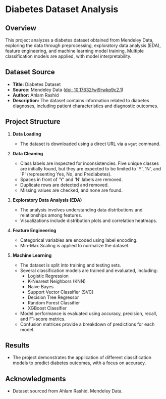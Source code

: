 # Diabetes Dataset Analysis

## Overview
This project analyzes a diabetes dataset obtained from Mendeley Data, exploring the data through preprocessing, exploratory data analysis (EDA), feature engineering, and machine learning model training. Multiple classification models are applied, with model interpretability.

## Dataset Source
- **Title:** Diabetes Dataset
- **Source:** Mendeley Data ([doi: 10.17632/wj9rwkp9c2.1](https://data.mendeley.com/datasets/wj9rwkp9c2/1))
- **Author:** Ahlam Rashid
- **Description:** The dataset contains information related to diabetes diagnoses, including patient characteristics and diagnostic outcomes.

## Project Structure
1. **Data Loading**
   - The dataset is downloaded using a direct URL via a `wget` command.
  
2. **Data Cleaning**
   - Class labels are inspected for inconsistencies. Five unique classes are initially found, but they are expected to be limited to 'Y', 'N', and 'P' (representing Yes, No, and Prediabetes).
   - Spaces in front of 'Y' and 'N' labels are removed.
   - Duplicate rows are detected and removed.
   - Missing values are checked, and none are found.

3. **Exploratory Data Analysis (EDA)**
   - The analysis involves understanding data distributions and relationships among features.
   - Visualizations include distribution plots and correlation heatmaps.

4. **Feature Engineering**
   - Categorical variables are encoded using label encoding.
   - Min-Max Scaling is applied to normalize the dataset.

5. **Machine Learning**
   - The dataset is split into training and testing sets.
   - Several classification models are trained and evaluated, including:
     - Logistic Regression
     - K-Nearest Neighbors (KNN)
     - Naive Bayes
     - Support Vector Classifier (SVC)
     - Decision Tree Regressor
     - Random Forest Classifier
     - XGBoost Classifier
   - Model performance is evaluated using accuracy, precision, recall, and F1-score metrics.
   - Confusion matrices provide a breakdown of predictions for each model.


## Results
- The project demonstrates the application of different classification models to predict diabetes outcomes, with a focus on accuracy.

## Acknowledgments
- Dataset sourced from Ahlam Rashid, Mendeley Data.
